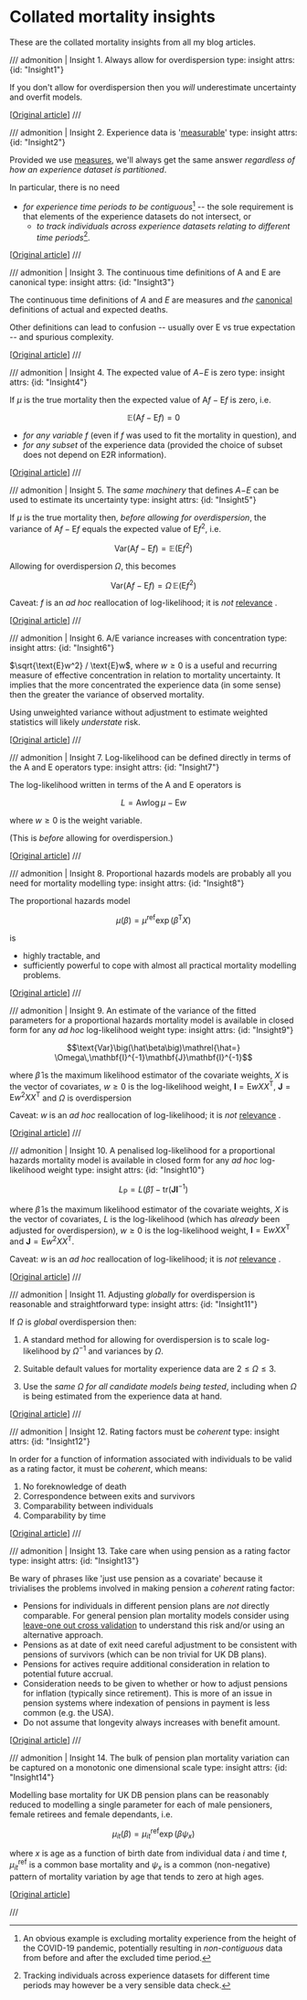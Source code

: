 # Collated mortality insights

These are the collated mortality insights from all my blog articles.

<!-- 
/2025-08/mortality-measures-matter/ 
●●●●●●●●●●●●●●●●●●●●●●●●●●●●●●●●●●●●●●●●●●●
-->

/// admonition | Insight 1. Always allow for overdispersion
    type: insight
    attrs: {id: "Insight1"}

If you don't allow for overdispersion then you *will* underestimate uncertainty and overfit models.

[[Original article](/2025-08/mortality-measures-matter#Insight1)]
///

/// admonition | Insight 2. Experience data is '[measurable](https://en.wikipedia.org/wiki/Measurable_space)'
    type: insight
    attrs: {id: "Insight2"}

Provided we use [measures](https://en.wikipedia.org/wiki/Measure_(mathematics)), we'll always get the same answer *regardless of how an experience dataset is partitioned*.

In particular, there is no need

- *for experience time periods to be contiguous*[^OmitPandemic] -- the sole requirement is that elements of the experience datasets do not intersect, or
   - *to track individuals across experience datasets relating to different time periods*[^Tracking].

[^OmitPandemic]: An obvious example is excluding mortality experience from the height of the COVID-19 pandemic, potentially resulting in *non-contiguous* data from before and after the excluded time period.

[^Tracking]: Tracking individuals across experience datasets for different time periods may however be a very sensible data check.

[[Original article](/2025-08/mortality-measures-matter#Insight2)]
///

/// admonition | Insight 3. The continuous time definitions of A and E are canonical
    type: insight
    attrs: {id: "Insight3"}

The continuous time definitions of $A$ and $E$ are measures and *the* [canonical](https://en.wikipedia.org/wiki/Canonical_form) definitions of actual and expected deaths.

Other definitions can lead to confusion -- usually over $\text{E}$ vs true expectation -- and spurious complexity.

[[Original article](/2025-08/mortality-measures-matter#Insight3)]
///

<!-- 
/2025-08/mortality-a-over-e/ 
●●●●●●●●●●●●●●●●●●●●●●●●●●●●●●●●●●●●●●●●●●●
-->

/// admonition | Insight 4. The expected value of *A*−*E* is zero
    type: insight
    attrs: {id: "Insight4"}

If $\mu$ is the true mortality then the expected value of $\text{A}f-\text{E}f$ is zero, i.e.

$$\mathbb{E}\big(\text{A}f-\text{E}f\big)=0$$

- *for any variable $f$* (even if $f$ was used to fit the mortality in question), and
- *for any subset* of the experience data (provided the choice of subset does not depend on E2R information).

[[Original article](/2025-08/mortality-a-over-e#Insight4)]
///


/// admonition | Insight 5. The *same machinery* that defines *A*−*E* can be used to estimate its uncertainty
    type: insight
    attrs: {id: "Insight5"}

If $\mu$ is the true mortality then, *before allowing for overdispersion*, the variance of $\text{A}f-\text{E}f$ equals the expected value of $\text{E}f^2$, i.e.

$$\text{Var}\big(\text{A}f-\text{E}f\big)=\mathbb{E}\big(\text{E}f^2\big)$$

 Allowing for overdispersion $\Omega$, this becomes

$$\text{Var}\big(\text{A}f-\text{E}f\big)=\Omega\,\mathbb{E}\big(\text{E}f^2\big)$$

Caveat: $f$ is an *ad hoc* reallocation of log-likelihood; it is *not* [relevance](/2025-10/mortality-good-things-come-to-those-who-weight-i/#Def-relevance)
.

[[Original article](/2025-08/mortality-a-over-e#Insight5)]
///

/// admonition | Insight 6. A/E variance increases with concentration
    type: insight
    attrs: {id: "Insight6"}

$\sqrt{\text{E}w^2} / \text{E}w$, where $w\ge0$ is a useful and recurring measure of effective concentration in relation to mortality uncertainty. It implies that the more concentrated the experience data (in some sense) then the greater the variance of observed mortality.

Using unweighted variance without adjustment to estimate weighted statistics will likely *understate* risk.

[[Original article](/2025-08/mortality-a-over-e#Insight6)]
///

<!-- 
/2025-08/mortality-log-likelihood/ 
●●●●●●●●●●●●●●●●●●●●●●●●●●●●●●●●●●●●●●●●●●●
-->

/// admonition | Insight 7. Log-likelihood can be defined directly in terms of the $\text{A}$ and $\text{E}$ operators
    type: insight
    attrs: {id: "Insight7"}

The log-likelihood written in terms of the $\text{A}$ and $\text{E}$ operators is

$$L=\text{A}w\log\mu-\text{E}w$$

where $w\ge0$ is the weight variable.

(This is *before* allowing for overdispersion.)

[[Original article](/2025-08/mortality-log-likelihood#Insight7)]
///

<!-- 
/2025-08/mortality-proportional-hazards/ 
●●●●●●●●●●●●●●●●●●●●●●●●●●●●●●●●●●●●●●●●●●●
-->

/// admonition | Insight 8. Proportional hazards models are probably all you need for mortality modelling
    type: insight
    attrs: {id: "Insight8"}

The proportional hazards model

$$\mu(\beta) = \mu^\text{ref}\exp\Big(\beta^\text{T}X\Big)$$

is

- highly tractable, and
- sufficiently powerful to cope with almost all practical mortality modelling problems.

[[Original article](/2025-08/mortality-proportional-hazards#Insight8)]
///

<!-- 
/2025-08/mortality-suddenly-aic/ 
●●●●●●●●●●●●●●●●●●●●●●●●●●●●●●●●●●●●●●●●●●●
-->

/// admonition | Insight 9. An estimate of the variance of the fitted parameters for a proportional hazards mortality model is available in closed form for any *ad hoc* log-likelihood weight
    type: insight
    attrs: {id: "Insight9"}

$$\text{Var}\big(\hat\beta\big)\mathrel{\hat=} \Omega\,\mathbf{I}^{-1}\mathbf{J}\mathbf{I}^{-1}$$

where $\hat\beta$ is the maximum likelihood estimator of the covariate weights, $X$ is the vector of covariates, $w\ge0$ is the log-likelihood weight, $\mathbf{I}=\text{E}wXX^\text{T}$, $\mathbf{J}=\text{E}w^2XX^\text{T}$ and $\Omega$ is overdispersion

Caveat: $w$ is an *ad hoc* reallocation of log-likelihood; it is *not* [relevance](/2025-10/mortality-good-things-come-to-those-who-weight-i/#Def-relevance)
.

[[Original article](/2025-08/mortality-suddenly-aic#Insight9)]
///

/// admonition | Insight 10. A penalised log-likelihood for a proportional hazards mortality model is available in closed form for any *ad hoc* log-likelihood weight
    type: insight
    attrs: {id: "Insight10"}

$$L_\text{P}= L(\hat\beta)-\text{tr}\big(\mathbf{J}\mathbf{I}^{-1}\big)$$

where $\hat\beta$ is the maximum likelihood estimator of the covariate weights, $X$ is the vector of covariates, $L$ is the log-likelihood (which has *already* been adjusted for overdispersion), $w\ge0$ is the log-likelihood weight, $\mathbf{I}=\text{E}wXX^\text{T}$ and $\mathbf{J}=\text{E}w^2XX^\text{T}$.

Caveat: $w$ is an *ad hoc* reallocation of log-likelihood; it is *not* [relevance](/2025-10/mortality-good-things-come-to-those-who-weight-i/#Def-relevance)
.

[[Original article](/2025-08/mortality-suddenly-aic#Insight10)]
///

<!-- 
/2025-09/mortality-overdispersion-and-quasi-log-likelihood/ 
●●●●●●●●●●●●●●●●●●●●●●●●●●●●●●●●●●●●●●●●●●●
-->

/// admonition | Insight 11. Adjusting *globally* for overdispersion is reasonable and straightforward
    type: insight
    attrs: {id: "Insight11"}

If $\Omega$ is *global* overdispersion then:

1. A standard method for allowing for overdispersion is to scale log-likelihood by $\Omega^{-1}$ and variances by $\Omega$.

1. Suitable default values for mortality experience data are $2\le\Omega\le3$.

1. Use the *same $\Omega$ for all candidate models being tested*, including when $\Omega$ is being estimated from the experience data at hand.

[[Original article](/2025-09/mortality-overdispersion-and-quasi-log-likelihood#Insight11)]
///

<!-- 
/2025-10/mortality-variation-in-pension-plan-mortality/ 
●●●●●●●●●●●●●●●●●●●●●●●●●●●●●●●●●●●●●●●●●●●
-->

/// admonition | Insight 12. Rating factors must be *coherent*
    type: insight
    attrs: {id: "Insight12"}

In order for a function of information associated with individuals to be valid as a rating factor, it must be *coherent*, which means:

1. No foreknowledge of death
1. Correspondence between exits and survivors
1. Comparability between individuals
1. Comparability by time

[[Original article](/2025-10/mortality-incoherent-rating-factors#Insight12)]
///

/// admonition | Insight 13. Take care when using pension as a rating factor
    type: insight
    attrs: {id: "Insight13"}

Be wary of phrases like 'just use pension as a covariate' because it trivialises the problems involved in making pension a *coherent* rating factor:

- Pensions for individuals in different pension plans are *not* directly comparable. For general pension plan mortality models consider using [leave-one out cross validation](https://en.wikipedia.org/wiki/Cross-validation_(statistics)#Leave-one-out_cross-validation) to understand this risk and/or using an alternative approach.
- Pensions as at date of exit need careful adjustment to be consistent with pensions of survivors (which can be non trivial for UK DB plans).
- Pensions for actives require additional consideration in relation to potential future accrual.
- Consideration needs to be given to whether or how to adjust pensions for inflation (typically since retirement). This is more of an issue in pension systems where indexation of pensions in payment is less common (e.g. the USA).
- Do not assume that longevity always increases with benefit amount.

[[Original article](/2025-10/mortality-incoherent-rating-factors#Insight13)]
///

<!-- 
/2025-10/mortality-pensioner-mortality-variation/ 
●●●●●●●●●●●●●●●●●●●●●●●●●●●●●●●●●●●●●●●●●●●
-->

/// admonition | Insight 14. The bulk of pension plan mortality variation can be captured on a monotonic one dimensional scale
    type: insight
    attrs: {id: "Insight14"}

Modelling base mortality for UK DB pension plans can be reasonably reduced to modelling a single parameter for each of male pensioners, female retirees and female dependants, i.e.

$$\mu_{it}(\beta)= \mu_{it}^\text{ref} \exp\big(\beta\psi_x\big)$$

where $x$ is age as a function of birth date from individual data $i$ and time $t$, $\mu_{it}^\text{ref}$ is a common base mortality and $\psi_x$ is a common (non-negative) pattern of mortality variation by age that tends to zero at high ages.

[[Original article](/2025-10/mortality-pensioner-mortality-variation#Insight14)]

///

<!-- 
/2025-10/mortality-good-things-come-to-those-who-weight-ii/ 
●●●●●●●●●●●●●●●●●●●●●●●●●●●●●●●●●●●●●●●●●●●
-->
<!--
/// admonition | Insight 15. Weighted log-likelihood *automatically* estimates liabilities correctly for single scalar parameter models when provided with relevance
    type: insight
    attrs: {id: "Insight15"}

If (a)&#xA0;a mortality model has a single scalar parameter and (b)&#xA0;[relevance](/2025-10/mortality-good-things-come-to-those-who-weight-i/#Def-relevance) is provided then maximising log-likelihood weighted by

$$w_{it}=\sum_{k\in\text{Val}} r_{itku} \, I_k^{-1} v'_k$$

*automatically* results in the best estimate of the present value of liabilities.

In the above,

- $r_{itku}$ is the relevance of the log-likelihood of the E2R of individual $i$ at time $t$ to individual $k$ in the valuation data as at the valuation date $u$,
- $I_k$ is the relevant information matrix for valuation individual $k$, and
- $v'_k$ is derivative of liability value for valuation individual $k$ with respect to the model parameter $\beta$.

For further definitions, see [article body](/2025-10/mortality-good-things-come-to-those-who-weight-ii/#starting-point).

[[Original article](/2025-10/mortality-good-things-come-to-those-who-weight-ii#Insight15)]

///


/// admonition | Insight 16. A different weight is required to determine uncertainty in the presence of relevance
    type: insight
    attrs: {id: "Insight16"}

The log-likelihood weight to determine uncertainty that corresponds to the best estimate weight in [Insight&#xA0;15](/2025-10/mortality-good-things-come-to-those-who-weight-ii#Insight15) is


$$u_{it}=\sum_{k\in\text{Val}} \sqrt{r_{itku}} \, I_k^{-1} v'_k$$

[[Original article](/2025-10/mortality-good-things-come-to-those-who-weight-ii#Insight16)]

///

-->
